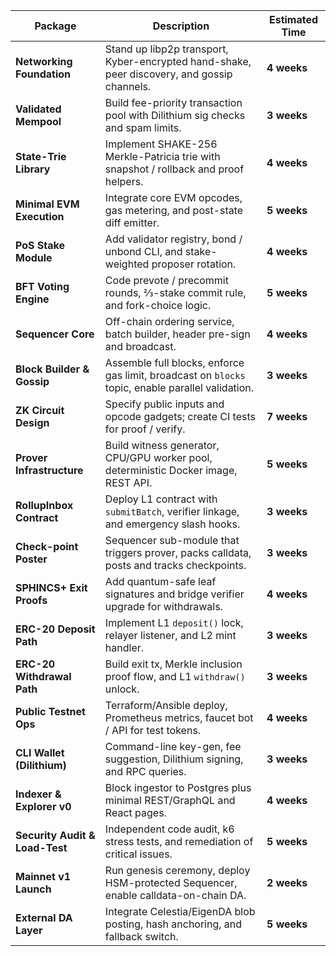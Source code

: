 |      Package                   |      Description                                                                                   | Estimated Time |
| ------------------------------ | ------------------------------------------------------------------------------------------------- | -------------- |
| **Networking Foundation**      | Stand up libp2p transport, Kyber-encrypted hand-shake, peer discovery, and gossip channels.       | **4 weeks**    |
| **Validated Mempool**          | Build fee-priority transaction pool with Dilithium sig checks and spam limits.                    | **3 weeks**    |
| **State-Trie Library**         | Implement SHAKE-256 Merkle-Patricia trie with snapshot / rollback and proof helpers.              | **4 weeks**    |
| **Minimal EVM Execution**      | Integrate core EVM opcodes, gas metering, and post-state diff emitter.                            | **5 weeks**    |
| **PoS Stake Module**           | Add validator registry, bond / unbond CLI, and stake-weighted proposer rotation.                  | **4 weeks**    |
| **BFT Voting Engine**          | Code prevote / precommit rounds, ⅔-stake commit rule, and fork-choice logic.                      | **5 weeks**    |
| **Sequencer Core**             | Off-chain ordering service, batch builder, header pre-sign and broadcast.                         | **4 weeks**    |
| **Block Builder & Gossip**     | Assemble full blocks, enforce gas limit, broadcast on `blocks` topic, enable parallel validation. | **3 weeks**    |
| **ZK Circuit Design**          | Specify public inputs and opcode gadgets; create CI tests for proof / verify.                     | **7 weeks**    |
| **Prover Infrastructure**      | Build witness generator, CPU/GPU worker pool, deterministic Docker image, REST API.               | **5 weeks**    |
| **RollupInbox Contract**       | Deploy L1 contract with `submitBatch`, verifier linkage, and emergency slash hooks.               | **3 weeks**    |
| **Check-point Poster**         | Sequencer sub-module that triggers prover, packs calldata, posts and tracks checkpoints.          | **3 weeks**    |
| **SPHINCS+ Exit Proofs**       | Add quantum-safe leaf signatures and bridge verifier upgrade for withdrawals.                     | **4 weeks**    |
| **ERC-20 Deposit Path**        | Implement L1 `deposit()` lock, relayer listener, and L2 mint handler.                             | **3 weeks**    |
| **ERC-20 Withdrawal Path**     | Build exit tx, Merkle inclusion proof flow, and L1 `withdraw()` unlock.                           | **3 weeks**    |
| **Public Testnet Ops**         | Terraform/Ansible deploy, Prometheus metrics, faucet bot / API for test tokens.                   | **4 weeks**    |
| **CLI Wallet (Dilithium)**     | Command-line key-gen, fee suggestion, Dilithium signing, and RPC queries.                         | **3 weeks**    |
| **Indexer & Explorer v0**      | Block ingestor to Postgres plus minimal REST/GraphQL and React pages.                             | **4 weeks**    |
| **Security Audit & Load-Test** | Independent code audit, k6 stress tests, and remediation of critical issues.                      | **5 weeks**    |
| **Mainnet v1 Launch**          | Run genesis ceremony, deploy HSM-protected Sequencer, enable calldata-on-chain DA.                | **2 weeks**    |
| **External DA Layer**          | Integrate Celestia/EigenDA blob posting, hash anchoring, and fallback switch.                     | **5 weeks**    |
